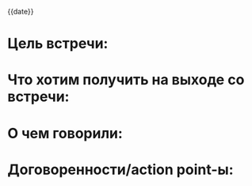 {{date}}

# Цель встречи: 

# Что хотим получить на выходе со встречи: 

# О чем говорили: 

# Договоренности/action point-ы: 


